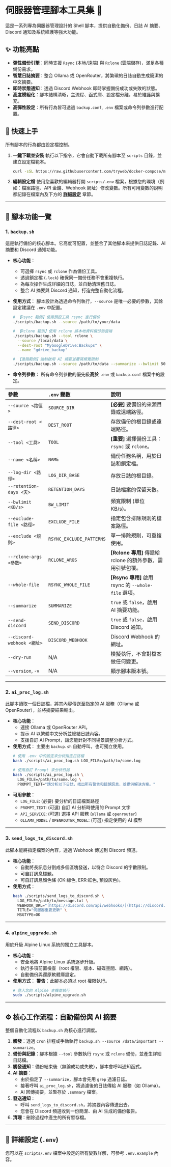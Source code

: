 # 伺服器管理腳本工具集 🧰

這是一系列專為伺服器管理設計的 Shell 腳本，提供自動化備份、日誌 AI 摘要、Discord 通知及系統維護等強大功能。

## ✨ 功能亮點

- **彈性備份引擎**：同時支援 `Rsync` (本地/遠端) 與 `Rclone` (雲端儲存)，滿足各種備份需求。
- **智慧日誌摘要**：整合 Ollama 或 OpenRouter，將繁瑣的日誌自動生成簡潔的中文摘要。
- **即時狀態通知**：透過 Discord Webhook 即時掌握備份成功或失敗的狀態。
- **高度模組化**：腳本結構清晰，主流程、函式庫、設定檔分離，易於維護與擴充。
- **高彈性設定**：所有行為皆可透過 `backup.conf`, `.env` 檔案或命令列參數進行配置。

## 🚀 快速上手

所有腳本的行為都由設定檔控制。

1.  **一鍵下載並安裝**
    執行以下指令，它會自動下載所有腳本至 `scripts` 目錄，並建立設定檔範本。
    ```sh
    curl -sSL https://raw.githubusercontent.com/tryweb/docker-compose/main/scripts/setup_scripts.sh | bash
    ```

2.  **編輯設定檔**
    使用您喜歡的編輯器打開 `scripts/.env` 檔案，根據您的環境（例如：檔案路徑、API 金鑰、Webhook 網址）修改變數。所有可用變數的說明都記錄在檔案內及下方的 [**詳細設定**](#-詳細設定-env) 章節。

---

## 📜 腳本功能一覽

### 1. `backup.sh`

這是執行備份的核心腳本。它高度可配置，並整合了其他腳本來提供日誌記錄、AI 摘要和 Discord 通知功能。

-   **核心功能**：
    -   可選擇 `rsync` 或 `rclone` 作為備份工具。
    -   透過鎖定檔 (`.lock`) 確保同一備份任務不會重複執行。
    -   為每次操作生成詳細的日誌，並自動清理舊日誌。
    -   整合 AI 摘要與 Discord 通知，打造完整自動化流程。

-   **使用方式**：
    腳本設計為透過命令列執行，`--source` 是唯一必要的參數，其餘設定建議在 `.env` 中配置。
    ```sh
    # 【Rsync 範例】使用預設工具 rsync 進行備份
    ./scripts/backup.sh --source /path/to/your/data
    
    # 【Rclone 範例】使用 rclone 將本地資料備份到雲端
    ./scripts/backup.sh --tool rclone \
      --source /local/data \
      --dest-root "MyGoogleDrive:Backups" \
      --name "gdrive_backup"
    
    # 【進階範例】強制啟用 AI 摘要並覆寫頻寬限制
    ./scripts/backup.sh --source /path/to/data --summarize --bwlimit 5000
    ```

-   **命令列參數**：
    所有命令列參數的優先級**高於** `.env` 或 `backup.conf` 檔案中的設定。

| 參數 | `.env` 變數 | 說明 |
| :--- | :--- | :--- |
| `--source <路徑>` | `SOURCE_DIR` | **[必要]** 要備份的來源目錄或遠端路徑。 |
| `--dest-root <路徑>` | `DEST_ROOT` | 存放備份的根目錄或遠端路徑。 |
| `--tool <工具>` | `TOOL` | **[重要]** 選擇備份工具：`rsync` 或 `rclone`。 |
| `--name <名稱>` | `NAME` | 備份任務名稱，用於日誌和鎖定檔。 |
| `--log-dir <路徑>` | `LOG_DIR_BASE` | 存放日誌的根目錄。 |
| `--retention-days <天>` | `RETENTION_DAYS` | 日誌檔案的保留天數。 |
| `--bwlimit <KB/s>` | `BW_LIMIT` | 頻寬限制 (單位 KB/s)。 |
| `--exclude-file <路徑>` | `EXCLUDE_FILE` | 指定包含排除規則的檔案路徑。 |
| `--exclude <規則>` | `RSYNC_EXCLUDE_PATTERNS` | 單一排除規則，可重複使用。 |
| `--rclone-args <參數>` | `RCLONE_ARGS` | **[Rclone 專用]** 傳遞給 rclone 的額外參數，需用引號包覆。 |
| `--whole-file` | `RSYNC_WHOLE_FILE` | **[Rsync 專用]** 啟用 rsync 的 `--whole-file` 選項。 |
| `--summarize` | `SUMMARIZE` | `true` 或 `false`，啟用 AI 摘要功能。 |
| `--send-discord` | `SEND_DISCORD` | `true` 或 `false`，啟用 Discord 通知。 |
| `--discord-webhook <網址>` | `DISCORD_WEBHOOK` | Discord Webhook 的網址。 |
| `--dry-run` | N/A | 模擬執行，不會對檔案做任何變更。 |
| `--version`, `-v` | N/A | 顯示腳本版本號。 |

---

### 2. `ai_proc_log.sh`

此腳本讀取一個日誌檔，將其內容傳送至指定的 AI 服務（Ollama 或 OpenRouter），並將摘要結果輸出。

-   **核心功能**：
    -   連接 Ollama 或 OpenRouter API。
    -   提示 AI 以繁體中文分析並總結日誌內容。
    -   支援自訂 AI Prompt，讓您能針對不同場景調整分析方式。
-   **使用方式**：
    主要由 `backup.sh` 自動呼叫，也可獨立使用。
    ```sh
    # 使用 .env 中的設定來分析指定日誌檔
    bash ./scripts/ai_proc_log.sh LOG_FILE=/path/to/some.log
    
    # 使用自訂 Prompt 來分析日誌
    bash ./scripts/ai_proc_log.sh \
      LOG_FILE=/path/to/some.log \
      PROMPT_TEXT="請分析以下日誌，找出所有警告和錯誤訊息，並提供解決方案。"
    ```
-   **可用參數**：
    - `LOG_FILE`: (必要) 要分析的日誌檔案路徑
    - `PROMPT_TEXT`: (可選) 自訂 AI 分析時使用的 Prompt 文字
    - `API_SERVICE`: (可選) 選擇 API 服務 (`ollama` 或 `openrouter`)
    - `OLLAMA_MODEL` / `OPENROUTER_MODEL`: (可選) 指定使用的 AI 模型

---

### 3. `send_logs_to_discord.sh`

此腳本能將指定檔案的內容，透過 Webhook 傳送到 Discord 頻道。

-   **核心功能**：
    -   自動將長訊息分割成多個區塊發送，以符合 Discord 的字數限制。
    -   可自訂訊息標題。
    -   可自訂訊息顏色條 (OK:綠色, ERR:紅色, 預設灰色)。
-   **使用方式**：
    ```sh
    bash ./scripts/send_logs_to_discord.sh \
      LOG_FILE=/path/to/message.txt \
      WEBHOOK_URL="[https://discord.com/api/webhooks/](https://discord.com/api/webhooks/)..." \
      TITLE="伺服器重要更新" \
      MSGTYPE=OK
    ```

---

### 4. `alpine_upgrade.sh`

用於升級 Alpine Linux 系統的獨立工具腳本。

-   **核心功能**：
    -   安全地將 Alpine Linux 系統逐步升級。
    -   執行多項前置檢查（root 權限、版本、磁碟空間、網路）。
    -   自動備份與還原軟體庫設定。
-   **使用方式**：
    **警告**：此腳本必須以 root 權限執行。
    ```sh
    # 登入您的 Alpine 主機並執行
    sudo ./scripts/alpine_upgrade.sh
    ```

---

## ⚙️ 核心工作流程：自動備份與 AI 摘要

整個自動化流程以 `backup.sh` 為核心進行調度。

1.  **觸發**：透過 `cron` 排程或手動執行 `backup.sh --source /data/important --summarize`。
2.  **備份與記錄**：腳本根據 `--tool` 參數執行 `rsync` 或 `rclone` 備份，並產生詳細日誌檔。
3.  **觸發通知**：備份結束後（無論成功或失敗），腳本會呼叫通知函式。
4.  **AI 摘要**：
    -   由於指定了 `--summarize`，腳本會先用 `grep` 過濾日誌。
    -   接著呼叫 `ai_proc_log.sh`，將過濾後的日誌傳給 AI 服務（如 Ollama）。
    -   AI 回傳摘要，並暫存於 `.summary` 檔案。
5.  **發送通知**：
    -   呼叫 `send_logs_to_discord.sh`，將摘要內容傳送出去。
    -   您會在 Discord 頻道收到一份簡潔、由 AI 生成的備份報告。
6.  **清理**：刪除過程中產生的所有暫存檔。

---

## 🔧 詳細設定 (`.env`)

您可以在 `scripts/.env` 檔案中設定的所有變數詳解，可參考 `.env.example` 內容。
